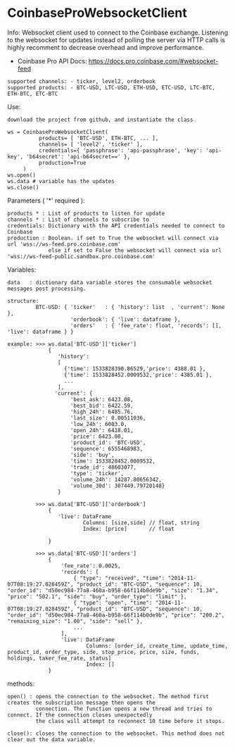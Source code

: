# CoinbaseProWebsocketClient
Info:
    Websocket client used to connect to the Coinbase exchange. Listening to the websocket for 
    updates instead of polling the server via HTTP calls is highly recomment to decrease overhead and 
    improve performance.
    
   - Coinbase Pro API Docs: https://docs.pro.coinbase.com/#websocket-feed
    
    supported channels: - ticker, level2, orderbook
    supported products: - BTC-USD, LTC-USD, ETH-USD, ETC-USD, LTC-BTC, ETH-BTC, ETC-BTC
    
    
Use:

    download the project from github, and instantiate the class
    
    ws = CoinbaseProWebsocketClient(
              products= [ 'BTC-USD', ETH-BTC, ... ], 
              channels= [ 'level2', 'ticker' ], 
              credentials={ 'passphrase': 'api-passphrase', 'key': 'api-key', 'b64secret': 'api-b64secret==' }, 
              production=True
         )
    ws.open()
    ws.data # variable has the updates
    ws.close()
    
Parameters ( '*' required ):

    products * : List of products to listen for update
    channels * : List of channels to subscribe to
    credentials: Dictionary with the API credentials needed to connect to Coinbase
    production : Boolean. if set to True the websocket will connect via url 'wss://ws-feed.pro.coinbase.com' 
                 else if set to False the websocket will connect via url 'wss://ws-feed-public.sandbox.pro.coinbase.com'

Variables:

    data   : dictionary data variable stores the consumable websocket messages post processing. 
    
    structure:
             BTC-USD: { 'ticker'   : { 'history': list  , 'current': None },
                        'orderbook': { 'live': dataframe },
                        'orders'   : { 'fee_rate': float, 'records': [], 'live': dataframe } }
    
    example: >>> ws.data['BTC-USD']['ticker']
                 { 
                    'history': 
                    [ 
                      {'time': 1533828390.86529,'price': 4388.01 }, 
                      {'time': 1533828452.0009532,'price': 4385.01 },
                      ...
                    ], 
                   'current': {
                        'best_ask': 6423.08,
                        'best_bid': 6422.59,
                        'high_24h': 6485.76,
                        'last_size': 0.00511036,
                        'low_24h': 6003.0,
                        'open_24h': 6418.01,
                        'price': 6423.08,
                        'product_id': 'BTC-USD',
                        'sequence': 6555468983,
                        'side': 'buy',
                        'time': 1533828452.0009532,
                        'trade_id': 48603077,
                        'type': 'ticker',
                        'volume_24h': 14287.80656342,
                        'volume_30d': 307449.79720148}
                    }
                 
             >>> ws.data['BTC-USD']['orderbook']
                 {
                    'live': DataFrame
                            Columns: [size,side] // float, string
                            Index: [price]       // float
                            
                 }
                 
             >>> ws.data['BTC-USD']['orders']
                 {
                     'fee_rate': 0.0025,
                     'records': [
                         { "type": "received", "time": "2014-11-07T08:19:27.028459Z", "product_id": "BTC-USD", "sequence": 10, "order_id": "d50ec984-77a8-460a-b958-66f114b0de9b", "size": "1.34", "price": "502.1", "side": "buy", "order_type": "limit" },
                         { "type": "open", "time": "2014-11-07T08:19:27.028459Z", "product_id": "BTC-USD", "sequence": 10, "order_id": "d50ec984-77a8-460a-b958-66f114b0de9b", "price": "200.2", "remaining_size": "1.00", "side": "sell" },
                         ...
                     ],
                     'live': DataFrame
                             Columns: [order_id, create_time, update_time, product_id, order_type, side, stop_price, price, size, funds, holdings, taker_fee_rate, status]
                             Index: []
                 }
    
methods:

    open() : opens the connection to the websocket. The method first creates the subscription message then opens the 
             connection. The function opens a new thread and tries to connect. If the connection closes unexpectedly 
             the class will attempt to reconnect 10 time before it stops.
       
    close(): closes the connection to the websocket. This method does not clear out the data variable.
